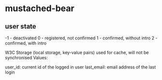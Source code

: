 mustached-bear
==============



user state
-----------------
-1 - deactivated
 0 - registered, not confirmed
 1 - confirmed, without intro
 2 - confirmed, with intro

 W3C Storage (local storage, key-value pairs) used for cache, will not be synchronised
 Values:

 user_id: current id of the logged in user
 last_email: email address of the last login